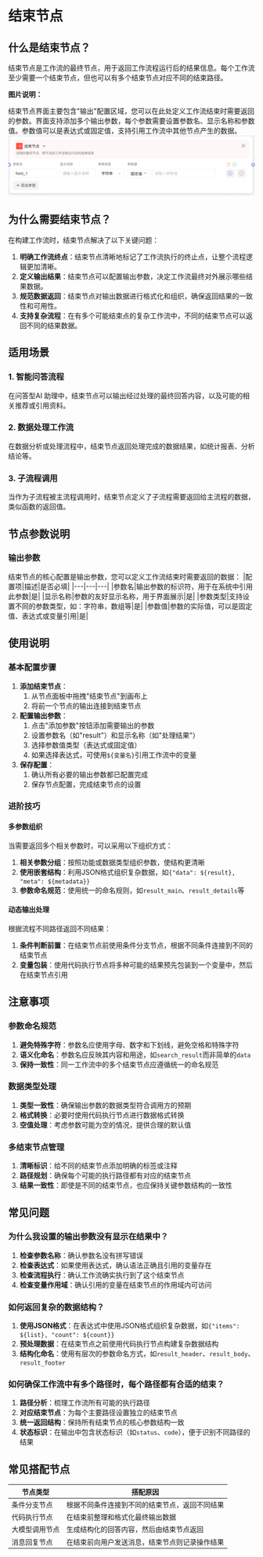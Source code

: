 # 结束节点

## 什么是结束节点？
结束节点是工作流的最终节点，用于返回工作流程运行后的结果信息。每个工作流至少需要一个结束节点，但也可以有多个结束节点对应不同的结束路径。

**图片说明：**

结束节点界面主要包含"输出"配置区域，您可以在此处定义工作流结束时需要返回的参数。界面支持添加多个输出参数，每个参数需要设置参数名、显示名称和参数值。参数值可以是表达式或固定值，支持引用工作流中其他节点产生的数据。
![结束节点](/static/img/End-node.png)

## 为什么需要结束节点？
在构建工作流时，结束节点解决了以下关键问题：
1. **明确工作流终点**：结束节点清晰地标记了工作流执行的终止点，让整个流程逻辑更加清晰。
2. **定义输出结果**：结束节点可以配置输出参数，决定工作流最终对外展示哪些结果数据。
3. **规范数据返回**：结束节点对输出数据进行格式化和组织，确保返回结果的一致性和可用性。
4. **支持复杂流程**：在有多个可能结束点的复杂工作流中，不同的结束节点可以返回不同的结果数据。

## 适用场景
### 1. 智能问答流程
在问答型AI 助理中，结束节点可以输出经过处理的最终回答内容，以及可能的相关推荐或引用资料。
### 2. 数据处理工作流
在数据分析或处理流程中，结束节点返回处理完成的数据结果，如统计报表、分析结论等。
### 3. 子流程调用
当作为子流程被主流程调用时，结束节点定义了子流程需要返回给主流程的数据，类似函数的返回值。

## 节点参数说明
### 输出参数
结束节点的核心配置是输出参数，您可以定义工作流结束时需要返回的数据：
|配置项|描述|是否必填|
|---|---|---|
|参数名|输出参数的标识符，用于在系统中引用此参数|是|
|显示名称|参数的友好显示名称，用于界面展示|是|
|参数类型|支持设置不同的参数类型，如：字符串，数组等|是|
|参数值|参数的实际值，可以是固定值、表达式或变量引用|是|

## 使用说明
### 基本配置步骤
1. **添加结束节点**：
    1. 从节点面板中拖拽"结束节点"到画布上
    2. 将前一个节点的输出连接到结束节点
2. **配置输出参数**：
    1. 点击"添加参数"按钮添加需要输出的参数
    2. 设置参数名（如"result"）和显示名称（如"处理结果"）
    3. 选择参数值类型（表达式或固定值）
    4. 如果选择表达式，可使用`${变量名}`引用工作流中的变量
3. **保存配置**：
    1. 确认所有必要的输出参数都已配置完成
    2. 保存节点配置，完成结束节点的设置

### 进阶技巧
#### 多参数组织
当需要返回多个相关参数时，可以采用以下组织方式：
1. **相关参数分组**：按照功能或数据类型组织参数，使结构更清晰
2. **使用嵌套结构**：利用JSON格式组织复杂数据，如`{"data": ${result}, "meta": ${metadata}}`
3. **参数命名规范**：使用统一的命名规则，如`result_main`、`result_details`等

#### 动态输出处理
根据流程不同路径返回不同结果：
1. **条件判断前置**：在结束节点前使用条件分支节点，根据不同条件连接到不同的结束节点
2. **变量包装**：使用代码执行节点将多种可能的结果预先包装到一个变量中，然后在结束节点引用

## 注意事项
### 参数命名规范
1. **避免特殊字符**：参数名应使用字母、数字和下划线，避免空格和特殊字符
2. **语义化命名**：参数名应反映其内容和用途，如`search_result`而非简单的`data`
3. **保持一致性**：同一工作流中的多个结束节点应遵循统一的命名规范

### 数据类型处理
1. **类型一致性**：确保输出参数的数据类型符合调用方的预期
2. **格式转换**：必要时使用代码执行节点进行数据格式转换
3. **空值处理**：考虑参数可能为空的情况，提供合理的默认值

### 多结束节点管理
1. **清晰标识**：给不同的结束节点添加明确的标签或注释
2. **路径规划**：确保每个可能的执行路径都有对应的结束节点
3. **结果一致性**：即使是不同的结束节点，也应保持关键参数结构的一致性

## 常见问题
### 为什么我设置的输出参数没有显示在结果中？
1. **检查参数名称**：确认参数名没有拼写错误
2. **检查表达式**：如果使用表达式，确认语法正确且引用的变量存在
3. **检查流程执行**：确认工作流确实执行到了这个结束节点
4. **检查变量作用域**：确认引用的变量在结束节点的作用域内可访问

### 如何返回复杂的数据结构？
1. **使用JSON格式**：在表达式中使用JSON格式组织复杂数据，如`{"items": ${list}, "count": ${count}}`
2. **预处理数据**：在结束节点之前使用代码执行节点构建复杂数据结构
3. **结构化命名**：使用有层次的参数命名方式，如`result_header`、`result_body`、`result_footer`

### 如何确保工作流中有多个路径时，每个路径都有合适的结束？
1. **路径分析**：梳理工作流所有可能的执行路径
2. **对应结束节点**：为每个主要路径设置独立的结束节点
3. **统一返回结构**：保持所有结束节点的核心参数结构一致
4. **状态标识**：在输出中包含状态标识（如`status`、`code`），便于识别不同路径的结果

## 常见搭配节点
|节点类型|搭配原因|
|---|---|
|条件分支节点|根据不同条件连接到不同的结束节点，返回不同结果|
|代码执行节点|在结束前整理和格式化最终输出数据|
|大模型调用节点|生成结构化的回答内容，然后由结束节点返回|
|消息回复节点|在结束前向用户发送消息，结束节点则记录操作结果|